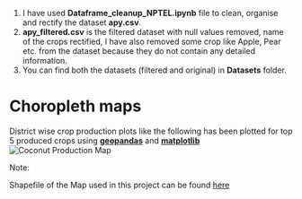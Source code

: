 1. I have used **Dataframe_cleanup_NPTEL.ipynb** file to clean, organise and rectify the dataset **apy.csv**.
2. **apy_filtered.csv** is the filtered dataset with null values removed, name of the crops rectified, I have also removed some crop like Apple, Pear etc. from the dataset because they do not contain any detailed information.
3. You can find both the datasets (filtered and original) in **Datasets** folder.

# Choropleth maps
District wise crop production plots like the following has been plotted for top 5 produced crops using [**geopandas**](https://geopandas.org/en/stable/about.html) and [**matplotlib**](https://matplotlib.org/)
![Coconut Production Map](/../assets/Assets/coconut_production_avg_reduced.png)

Note: 

Shapefile of the Map used in this project can be found [here](https://geodata.lib.utexas.edu/catalog/stanford-sh819zz8121)
